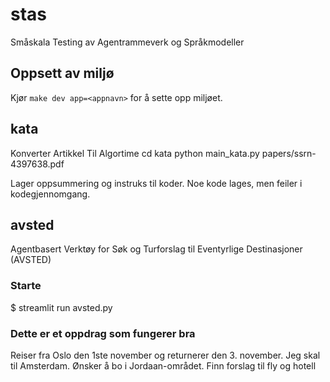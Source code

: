# stas
Småskala Testing av Agentrammeverk og Språkmodeller

## Oppsett av miljø
Kjør ```make dev app=<appnavn>``` for å sette opp miljøet.

## kata
Konverter Artikkel Til Algortime
cd kata
python main_kata.py papers/ssrn-4397638.pdf

Lager oppsummering og instruks til koder. Noe kode lages, men feiler i kodegjennomgang.

## avsted
Agentbasert Verktøy for Søk og Turforslag til Eventyrlige Destinasjoner (AVSTED)
### Starte
$ streamlit run avsted.py

### Dette er et oppdrag som fungerer bra
Reiser fra Oslo den 1ste november og returnerer den 3. november. Jeg skal til Amsterdam. 
Ønsker å bo i Jordaan-området.
Finn forslag til fly og hotell